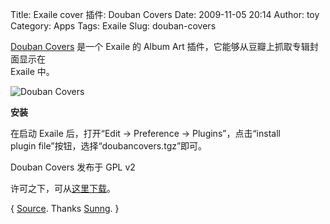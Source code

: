 Title: Exaile cover 插件: Douban Covers
Date: 2009-11-05 20:14
Author: toy
Category: Apps
Tags: Exaile
Slug: douban-covers

[Douban Covers](http://bitbucket.org/sunng/exailedoubancovers/) 是一个
Exaile 的 Album Art 插件，它能够从豆瓣上抓取专辑封面显示在  
Exaile 中。

![Douban
Covers](http://i.linuxtoy.org/images/2009/11/douban\_covers.png)

**安装**

在启动 Exaile 后，打开“Edit → Preference → Plugins”，点击“install  
plugin file”按钮，选择“doubancovers.tgz”即可。

Douban Covers 发布于 GPL v2  

许可之下，可从[这里下载](http://bitbucket.org/sunng/exailedoubancovers/downloads/doubancovers.tgz)。

{
[Source](http://www.classicning.com/blog/2009/11/exaile-cover-plugin-douban-covers/).
Thanks [Sunng](http://www.classicning.com). }
